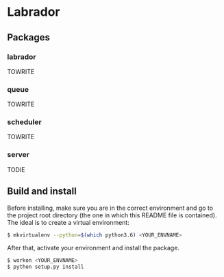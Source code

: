 # Labrador


## Packages


### labrador

TOWRITE


### queue

TOWRITE


### scheduler

TOWRITE


### server

TODIE


## Build and install

Before installing, make sure you are in the correct environment and go to the project root directory (the one in which this README file is contained). The ideal is to create a virtual environment:

```bash
$ mkvirtualenv --python=$(which python3.6) <YOUR_ENVNAME>
```

After that, activate your environment and install the package.

```bash
$ workon <YOUR_ENVNAME>
$ python setup.py install
```
